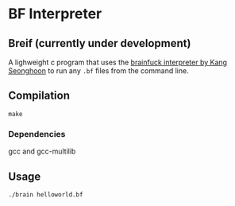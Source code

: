 # BF Interpreter

## Breif (currently under development)
A lighweight c program that uses the [brainfuck interpreter by Kang Seonghoon](https://gist.github.com/lifthrasiir/596667) to run any `.bf` files from the command line.

## Compilation
`make`

### Dependencies
gcc and gcc-multilib

## Usage
`./brain helloworld.bf`